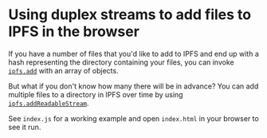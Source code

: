 # Using duplex streams to add files to IPFS in the browser

If you have a number of files that you'd like to add to IPFS and end up with a hash representing the directory containing your files, you can invoke [`ipfs.add`](https://github.com/ipfs/interface-ipfs-core/blob/master/SPEC/FILES.md#add) with an array of objects.

But what if you don't know how many there will be in advance?  You can add multiple files to a directory in IPFS over time by using [`ipfs.addReadableStream`](https://github.com/ipfs/interface-ipfs-core/blob/master/SPEC/FILES.md#addreadablestream).

See `index.js` for a working example and open `index.html` in your browser to see it run.
